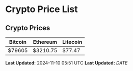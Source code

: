 # Crypto Price List

## Crypto Prices
| Bitcoin | Ethereum | Litecoin |
| ------- | -------- | -------- |
| $79605 | $3210.75 | $77.47 |
**Last Updated:** 2024-11-10 05:51 UTC
**Last Updated:** $DATE$

